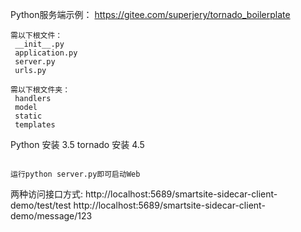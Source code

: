 Python服务端示例：
https://gitee.com/superjery/tornado_boilerplate

~~~~~~~~~~~~~~~~~~~~~~~~~~~~~~~~~~~~~~~~~
需以下根文件：
 __init__.py  
 application.py  
 server.py  
 urls.py
 
需以下根文件夹：
 handlers
 model
 static
 templates
~~~~~~~~~~~~~~~~~~~~~~~~~~~~~~~~~~~~~~~~~

Python 安装 3.5
tornado 安装 4.5
~~~~~~~~~~~~~~~~~~~~~~~~~~~~~~~~~~~~~~~~~

运行python server.py即可启动Web

~~~~~~~~~~~~~~~~~~~~~~~~~~~~~~~~~~~~~~~~~

两种访问接口方式:
http://localhost:5689/smartsite-sidecar-client-demo/test/test
http://localhost:5689/smartsite-sidecar-client-demo/message/123
